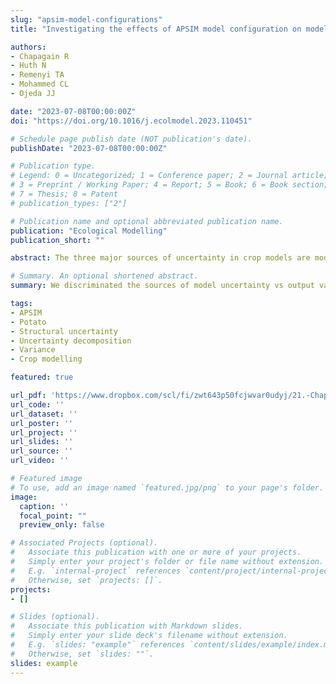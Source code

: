 ```yaml
---
slug: "apsim-model-configurations"
title: "Investigating the effects of APSIM model configuration on model outputs across different environments"

authors:
- Chapagain R
- Huth N
- Remenyi TA
- Mohammed CL
- Ojeda JJ

date: "2023-07-08T00:00:00Z"
doi: "https://doi.org/10.1016/j.ecolmodel.2023.110451"

# Schedule page publish date (NOT publication's date).
publishDate: "2023-07-08T00:00:00Z"

# Publication type.
# Legend: 0 = Uncategorized; 1 = Conference paper; 2 = Journal article;
# 3 = Preprint / Working Paper; 4 = Report; 5 = Book; 6 = Book section;
# 7 = Thesis; 8 = Patent
# publication_types: ["2"]

# Publication name and optional abbreviated publication name.
publication: "Ecological Modelling"
publication_short: ""

abstract: The three major sources of uncertainty in crop models are model inputs, structure and parameters. Model structure is one of the major contributors to this uncertainty, however, its quantification is difficult due to limitations in controlling confounding effects from parameter and input uncertainty. The objective of this study was to quantify the contribution of structural uncertainty to the variance in model outputs produced by the Agricultural Production Systems sIMulator (APSIM). Outputs investigated were yield, irrigation requirements, partial gross margin, drainage and nitrogen (N) leaching. Eight model structures differing in choice of soil water model, crop model and irrigation model were developed within a single APSIM version (v.7.10) and tested under three contrasting environments (climate × soil) across 120 years. We quantified: (i) the model structure uncertainty (from soil water, crop and irrigation models) using analysis of variance (ANOVA) and deviation analysis; and (ii) the variability of outputs due to model structure and climate using the coefficient of variation. Confounding effects from inputs, parameters and model users were controlled. Most structural uncertainty resulted from first order effects of the choice of model components (crop model: 12.2–98.9%, irrigation model: 0–78.4%, soil water model:1–33.7%) rather than second order interactions between components (0.1–18.9%). Furthermore, uncertainty from choice of sub-model/model used was not necessarily related to the structural complexity of these components. The effects of structural uncertainty on predictions commonly used to inform agronomic, ecological or policy decision making were strongly impacted by site and climate conditions i.e., high rainfall site (∼1330 mm year−1) had less uncertainty and variability as compared to low rainfall site (∼610 mm year−1), highlighting the need for any uncertainty assessment to cover the entire range of conditions for model application. Here we show the value of a component-based modelling framework for quantifying uncertainty in crop modelling studies.

# Summary. An optional shortened abstract.
summary: We discriminated the sources of model uncertainty vs output variability.

tags:
- APSIM
- Potato
- Structural uncertainty
- Uncertainty decomposition
- Variance
- Crop modelling

featured: true

url_pdf: 'https://www.dropbox.com/scl/fi/zwt643p50fcjwvar0udyj/21.-Chapagain-et-al.-2023-EM.pdf?rlkey=li5k1f1uqbxu6mmp251z48q5y&st=pxcpzxag&dl=0'
url_code: ''
url_dataset: ''
url_poster: ''
url_project: ''
url_slides: ''
url_source: ''
url_video: ''

# Featured image
# To use, add an image named `featured.jpg/png` to your page's folder. 
image:
  caption: ''
  focal_point: ""
  preview_only: false

# Associated Projects (optional).
#   Associate this publication with one or more of your projects.
#   Simply enter your project's folder or file name without extension.
#   E.g. `internal-project` references `content/project/internal-project/index.md`.
#   Otherwise, set `projects: []`.
projects:
- []

# Slides (optional).
#   Associate this publication with Markdown slides.
#   Simply enter your slide deck's filename without extension.
#   E.g. `slides: "example"` references `content/slides/example/index.md`.
#   Otherwise, set `slides: ""`.
slides: example
---
```

